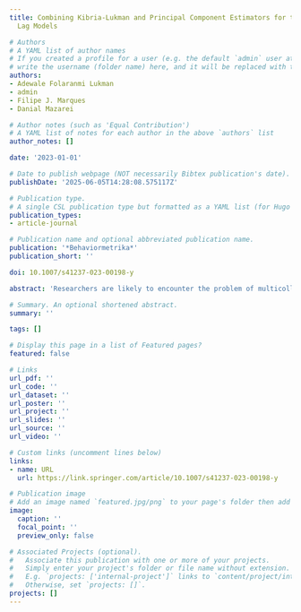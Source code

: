 ```yaml
---
title: Combining Kibria-Lukman and Principal Component Estimators for the Distributed
  Lag Models

# Authors
# A YAML list of author names
# If you created a profile for a user (e.g. the default `admin` user at `content/authors/admin/`), 
# write the username (folder name) here, and it will be replaced with their full name and linked to their profile.
authors:
- Adewale Folaranmi Lukman
- admin
- Filipe J. Marques
- Danial Mazarei

# Author notes (such as 'Equal Contribution')
# A YAML list of notes for each author in the above `authors` list
author_notes: []

date: '2023-01-01'

# Date to publish webpage (NOT necessarily Bibtex publication's date).
publishDate: '2025-06-05T14:28:08.575117Z'

# Publication type.
# A single CSL publication type but formatted as a YAML list (for Hugo requirements).
publication_types:
- article-journal

# Publication name and optional abbreviated publication name.
publication: '*Behaviormetrika*'
publication_short: ''

doi: 10.1007/s41237-023-00198-y

abstract: 'Researchers are likely to encounter the problem of multicollinearity in the distributed lag model due to its nature. To address multicollinearity, biased estimation techniques such as the Almon ridge estimator may be preferred over the Almon estimator. By integrating the principal component (PC) approach with the Almon Kibria-Lukman (KL) estimator, the Almon principal component Kibria-Lukman estimator is proposed in this paper. The new technique possesses the advantage of the principal component estimator and the Almon-KL estimator. Almon-PC-KL estimator dominates the other estimators considered in this study in terms of theoretical comparison and simulation.'

# Summary. An optional shortened abstract.
summary: ''

tags: []

# Display this page in a list of Featured pages?
featured: false

# Links
url_pdf: ''
url_code: ''
url_dataset: ''
url_poster: ''
url_project: ''
url_slides: ''
url_source: ''
url_video: ''

# Custom links (uncomment lines below)
links:
- name: URL
  url: https://link.springer.com/article/10.1007/s41237-023-00198-y

# Publication image
# Add an image named `featured.jpg/png` to your page's folder then add a caption below.
image:
  caption: ''
  focal_point: ''
  preview_only: false

# Associated Projects (optional).
#   Associate this publication with one or more of your projects.
#   Simply enter your project's folder or file name without extension.
#   E.g. `projects: ['internal-project']` links to `content/project/internal-project/index.md`.
#   Otherwise, set `projects: []`.
projects: []
---
```



